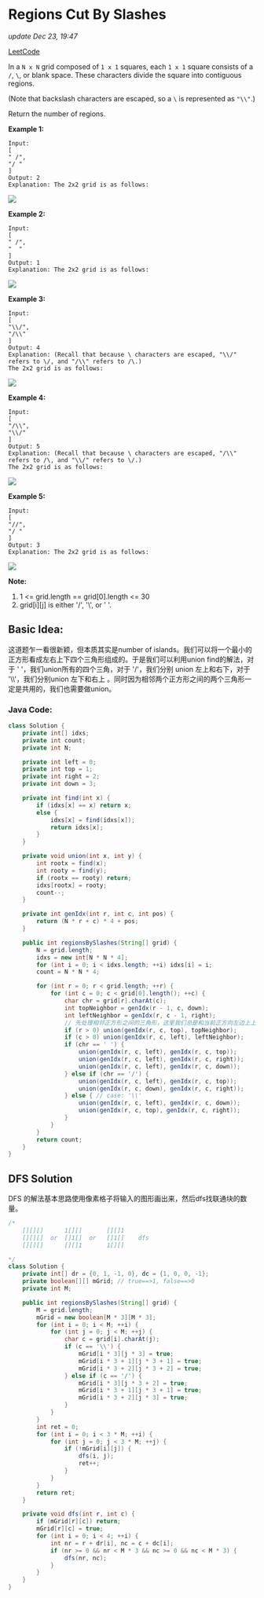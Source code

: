 # Regions Cut By Slashes

_update Dec 23, 19:47_

[LeetCode](https://leetcode.com/problems/regions-cut-by-slashes/)

In a `N x N` grid composed of `1 x 1` squares, each `1 x 1` square consists of a `/`, `\`, or blank space. These characters divide the square into contiguous regions.

(Note that backslash characters are escaped, so a `\` is represented as `"\\"`.)

Return the number of regions.

**Example 1:**

```
Input:
[
" /",
"/ "
]
Output: 2
Explanation: The 2x2 grid is as follows:
```

![](https://assets.leetcode.com/uploads/2018/12/15/1.png)

**Example 2:**

```
Input:
[
" /",
"  "
]
Output: 1
Explanation: The 2x2 grid is as follows:
```

![](https://assets.leetcode.com/uploads/2018/12/15/2.png)

**Example 3:**

```
Input:
[
"\\/",
"/\\"
]
Output: 4
Explanation: (Recall that because \ characters are escaped, "\\/" refers to \/, and "/\\" refers to /\.)
The 2x2 grid is as follows:
```

![](https://assets.leetcode.com/uploads/2018/12/15/3.png)

**Example 4:**

```
Input:
[
"/\\",
"\\/"
]
Output: 5
Explanation: (Recall that because \ characters are escaped, "/\\" refers to /\, and "\\/" refers to \/.)
The 2x2 grid is as follows:
```

![](https://assets.leetcode.com/uploads/2018/12/15/4.png)

**Example 5:**

```
Input:
[
"//",
"/ "
]
Output: 3
Explanation: The 2x2 grid is as follows:
```

![](https://assets.leetcode.com/uploads/2018/12/15/5.png)

**Note:**

1. 1 <= grid.length == grid\[0].length <= 30
2. grid\[i]\[j] is either '/', '\\', or ' '.

## Basic Idea:

这道题乍一看很新颖，但本质其实是number of islands。我们可以将一个最小的正方形看成左右上下四个三角形组成的。于是我们可以利用union find的解法，对于 ' '，我们union所有的四个三角，对于 '/'，我们分别 union 左上和右下，对于 '\\\\'，我们分别union 左下和右上 。同时因为相邻两个正方形之间的两个三角形一定是共用的，我们也需要做union。

### Java Code:

```java
class Solution {
    private int[] idxs;
    private int count;
    private int N;

    private int left = 0;
    private int top = 1;
    private int right = 2;
    private int down = 3;

    private int find(int x) {
        if (idxs[x] == x) return x;
        else {
            idxs[x] = find(idxs[x]);
            return idxs[x];
        }
    }

    private void union(int x, int y) {
        int rootx = find(x);
        int rooty = find(y);
        if (rootx == rooty) return;
        idxs[rootx] = rooty;
        count--;
    }

    private int genIdx(int r, int c, int pos) {
        return (N * r + c) * 4 + pos;
    }

    public int regionsBySlashes(String[] grid) {
        N = grid.length;
        idxs = new int[N * N * 4];
        for (int i = 0; i < idxs.length; ++i) idxs[i] = i;
        count = N * N * 4;

        for (int r = 0; r < grid.length; ++r) {
            for (int c = 0; c < grid[0].length(); ++c) {
                char chr = grid[r].charAt(c);
                int topNeighbor = genIdx(r - 1, c, down);
                int leftNeighbor = genIdx(r, c - 1, right);
                // 先处理相邻正方形之间的三角形，这里我们总是和当前正方向左边上上边相邻部分做union
                if (r > 0) union(genIdx(r, c, top), topNeighbor);
                if (c > 0) union(genIdx(r, c, left), leftNeighbor);
                if (chr == ' ') {
                    union(genIdx(r, c, left), genIdx(r, c, top));
                    union(genIdx(r, c, left), genIdx(r, c, right));
                    union(genIdx(r, c, left), genIdx(r, c, down));
                } else if (chr == '/') {
                    union(genIdx(r, c, left), genIdx(r, c, top));
                    union(genIdx(r, c, down), genIdx(r, c, right));
                } else { // case: '\\'
                    union(genIdx(r, c, left), genIdx(r, c, down));
                    union(genIdx(r, c, top), genIdx(r, c, right));
                }
            }
        }
        return count;
    }
}
```

## DFS Solution

DFS 的解法基本思路使用像素格子将输入的图形画出来，然后dfs找联通块的数量。

```java
/*
    [][][]      1[][]       [][]1      
    [][][]  or  []1[]  or   []1[]    dfs
    [][][]      [][]1       1[][]

*/
class Solution {
    private int[] dr = {0, 1, -1, 0}, dc = {1, 0, 0, -1};
    private boolean[][] mGrid; // true==>1, false==>0
    private int M;

    public int regionsBySlashes(String[] grid) {
        M = grid.length;
        mGrid = new boolean[M * 3][M * 3];
        for (int i = 0; i < M; ++i) {
            for (int j = 0; j < M; ++j) {
                char c = grid[i].charAt(j);
                if (c == '\\') {
                    mGrid[i * 3][j * 3] = true;
                    mGrid[i * 3 + 1][j * 3 + 1] = true;
                    mGrid[i * 3 + 2][j * 3 + 2] = true;
                } else if (c == '/') {
                    mGrid[i * 3][j * 3 + 2] = true;
                    mGrid[i * 3 + 1][j * 3 + 1] = true;
                    mGrid[i * 3 + 2][j * 3] = true;
                }
            }
        }
        int ret = 0;
        for (int i = 0; i < 3 * M; ++i) {
            for (int j = 0; j < 3 * M; ++j) {
                if (!mGrid[i][j]) {
                    dfs(i, j);
                    ret++;
                }
            }
        }
        return ret;
    }

    private void dfs(int r, int c) {
        if (mGrid[r][c]) return;
        mGrid[r][c] = true;
        for (int i = 0; i < 4; ++i) {
            int nr = r + dr[i], nc = c + dc[i];
            if (nr >= 0 && nr < M * 3 && nc >= 0 && nc < M * 3) {
                dfs(nr, nc);
            }
        }
    }
}
```
